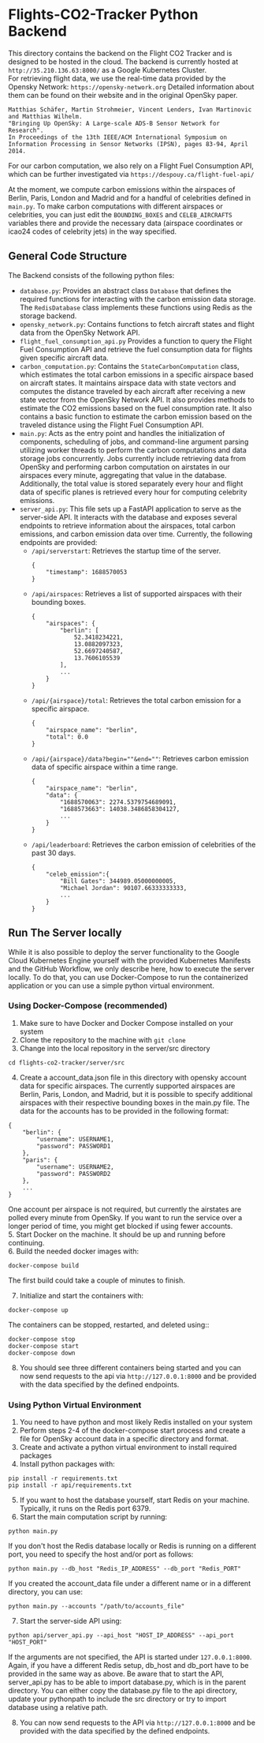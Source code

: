 # Flights-CO2-Tracker Python Backend

This directory contains the backend on the Flight CO2 Tracker and is designed to be hosted in the cloud. The backend is currently hosted at `http://35.210.136.63:8000/` as a Google Kubernetes Cluster.\
For retrieving flight data, we use the real-time data provided by the Opensky Network: `https://opensky-network.org`
Detailed information about them can be found on their website and in the original OpenSky paper.
```
Matthias Schäfer, Martin Strohmeier, Vincent Lenders, Ivan Martinovic and Matthias Wilhelm.
"Bringing Up OpenSky: A Large-scale ADS-B Sensor Network for Research".
In Proceedings of the 13th IEEE/ACM International Symposium on Information Processing in Sensor Networks (IPSN), pages 83-94, April 2014.
```
For our carbon computation, we also rely on a Flight Fuel Consumption API, which can be further investigated via `https://despouy.ca/flight-fuel-api/`

At the moment, we compute carbon emissions within the airspaces of Berlin, Paris, London and Madrid and for a handful of celebrities defined in `main.py`. To make carbon computations with different airspaces or celebrities, you can just edit the `BOUNDING_BOXES` and `CELEB_AIRCRAFTS` variables there and provide the necessary data (airspace coordinates or icao24 codes of celebrity jets) in the way specified.

## General Code Structure

The Backend consists of the following python files:
- `database.py`: Provides an abstract class `Database` that defines the required functions for interacting with the carbon emission data storage. The `RedisDatabase` class implements these functions using Redis as the storage backend.
- `opensky_network.py`: Contains functions to fetch aircraft states and flight data from the OpenSky Network API.
- `flight_fuel_consumption_api.py` Provides a function to query the Flight Fuel Consumption API and retrieve the fuel consumption data for flights given specific aircraft data.
- `carbon_computation.py`: Contains the `StateCarbonComputation` class, which estimates the total carbon emissions in a specific airspace based on aircraft states. It maintains airspace data with state vectors and computes the distance traveled by each aircraft after receiving a new state vector from the OpenSky Network API. It also provides methods to estimate the CO2 emissions based on the fuel consumption rate. It also contains a basic function to estimate the carbon emission based on the traveled distance using the Flight Fuel Consumption API.
- `main.py`: Acts as the entry point and handles the initialization of components, scheduling of jobs, and command-line argument parsing utilizing worker threads to perform the carbon computations and data storage jobs concurrently. Jobs currently include retrieving data from OpenSky and performing carbon computation on airstates in our airspaces every minute, aggregating that value in the database. Additionally, the total value is stored separately every hour and flight data of specific planes is retrieved every hour for computing celebrity emissions.
- `server_api.py`: This file sets up a FastAPI application to serve as the server-side API. It interacts with the database and exposes several endpoints to retrieve information about the airspaces, total carbon emissions, and carbon emission data over time. Currently, the following endpoints are provided:
    - `/api/serverstart`: Retrieves the startup time of the server.
        ```
        {
            "timestamp": 1688570053
        }
        ```
    - `/api/airspaces`: Retrieves a list of supported airspaces with their bounding boxes.
        ```
        {
            "airspaces": {
                "berlin": [
                    52.3418234221,
                    13.0882097323,
                    52.6697240587,
                    13.7606105539
                ],
                ...
            }
        }
        ```
    - `/api/{airspace}/total`: Retrieves the total carbon emission for a specific airspace.
        ```
        {
            "airspace_name": "berlin",
            "total": 0.0
        }
        ```
    - `/api/{airspace}/data?begin=""&end=""`: Retrieves carbon emission data of specific airspace within a time range.
        ```
        {
            "airspace_name": "berlin",
            "data": {
                "1688570063": 2274.5379754689091,
                "1688573663": 14038.3486858304127,
                ...
            }
        }
        ```
    - `/api/leaderboard`: Retrieves the carbon emission of celebrities of the past 30 days.
        ```
        {
            "celeb_emission":{
                "Bill Gates": 344989.05000000005,
                "Michael Jordan": 90107.66333333333,
                ...
            }
        }
        ```


## Run The Server locally
While it is also possible to deploy the server functionality to the Google Cloud Kubernetes Engine yourself with the provided Kubernetes Manifests and the GitHub Workflow, we only describe here, how to execute the server locally. To do that, you can use Docker-Compose to run the containerized application or you can use a simple python virtual environment.

### Using Docker-Compose (recommended)
1. Make sure to have Docker and Docker Compose installed on your system
2. Clone the repository to the machine with `git clone`
3. Change into the local repository in the server/src directory
```
cd flights-co2-tracker/server/src
```
4. Create a account_data.json file in this directory with opensky account data for specific airspaces. The currently supported airspaces are Berlin, Paris, London, and Madrid, but it is possible to specify additional airspaces with their respective bounding boxes in the main.py file. The data for the accounts has to be provided in the following format:
```
{
    "berlin": {
        "username": USERNAME1,
        "password": PASSWORD1
    },
    "paris": {
        "username": USERNAME2,
        "password": PASSWORD2
    },
    ...
}
```
One account per airspace is not required, but currently the airstates are polled every minute from OpenSky. If you want to run the service over a longer period of time, you might get blocked if using fewer accounts.\
5. Start Docker on the machine. It should be up and running before continuing.\
6. Build the needed docker images with:
```
docker-compose build
```
The first build could take a couple of minutes to finish.

7. Initialize and start the containers with:
```
docker-compose up
```
The containers can be stopped, restarted, and deleted using::
```
docker-compose stop
docker-compose start
docker-compose down
```
8. You should see three different containers being started and you can now send requests to the api via `http://127.0.0.1:8000` and be provided with the data specified by the defined endpoints.

### Using Python Virtual Environment
1. You need to have python and most likely Redis installed on your system
2. Perform steps 2-4 of the docker-compose start process and create a file for OpenSky account data in a specific directory and format.
3. Create and activate a python virtual environment to install required packages
4. Install python packages with:
```
pip install -r requirements.txt
pip install -r api/requirements.txt
```
5. If you want to host the database yourself, start Redis on your machine. Typically, it runs on the Redis port 6379.
6. Start the main computation script by running:
```
python main.py
```
If you don't host the Redis database locally or Redis is running on a different port, you need to specify the host and/or port as follows:
```
python main.py --db_host "Redis_IP_ADDRESS" --db_port "Redis_PORT"
```
If you created the account_data file under a different name or in a different directory, you can use:
```
python main.py --accounts "/path/to/accounts_file"
```
7. Start the server-side API using:
```
python api/server_api.py --api_host "HOST_IP_ADDRESS" --api_port "HOST_PORT"
```
If the arguments are not specified, the API is started under `127.0.0.1:8000`. Again, if you have a different Redis setup, db_host and db_port have to be provided in the same way as above.
Be aware that to start the API, server_api.py has to be able to import database.py, which is in the parent directory. You can either copy the database.py file to the api directory, update your pythonpath to include the src directory or try to import database using a relative path.

8. You can now send requests to the API via `http://127.0.0.1:8000` and be provided with the data specified by the defined endpoints.